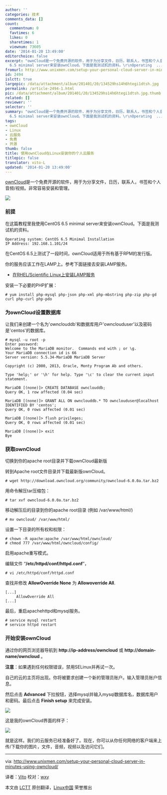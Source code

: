 ```yaml
---
author: ''
categories: 技术
comments_data: []
count:
  commentnum: 0
  favtimes: 6
  likes: 0
  sharetimes: 1
  viewnum: 73605
date: '2014-01-20 13:49:00'
editorchoice: false
excerpt: "ownCloud是一个免费开源的软件，用于为分享文件，日历，联系人，书签和个人音频/视频。非常容易安装和管理。\r\n\r\n前提\r\n在这篇教程里我使用CentOS
  6.5 minimal server来安装ownCloud。下面是我测试机的资料。\r\nOperating  ..."
fromurl: http://www.unixmen.com/setup-your-personal-cloud-server-in-minutes-using-owncloud/
id: 2494
islctt: true
largepic: /data/attachment/album/201401/20/134529hs14h6htegi1dtsh.jpg
permalink: /article-2494-1.html
pic: /data/attachment/album/201401/20/134529hs14h6htegi1dtsh.jpg.thumb.jpg
related: []
reviewer: ''
selector: ''
summary: "ownCloud是一个免费开源的软件，用于为分享文件，日历，联系人，书签和个人音频/视频。非常容易安装和管理。\r\n\r\n前提\r\n在这篇教程里我使用CentOS
  6.5 minimal server来安装ownCloud。下面是我测试机的资料。\r\nOperating  ..."
tags:
- ownCloud
- Linux
- 云服务
- 免费
- 开源
thumb: false
title: 使用ownCloud在Linux安装你的个人云服务
titlepic: false
translator: vito-L
updated: '2014-01-20 13:49:00'
---
```


[ownCloud](https://owncloud.org/)是一个免费开源的软件，用于为分享文件，日历，联系人，书签和个人音频/视频。非常容易安装和管理。


![](/data/attachment/album/201401/20/134529hs14h6htegi1dtsh.jpg)


### 前提


在这篇教程里我使用CentOS 6.5 minimal server来安装ownCloud。下面是我测试机的资料。



```
Operating system: CentOS 6.5 Minimal Installation
IP Address: 192.168.1.101/24

```

在CentOS 6.5上测试了一段时间，ownCloud适用于所有基于RPM的发行版。


你的服务应该工作在LAMP上。参考下面链接去安装LAMP服务。


* [在RHEL/Scientific Linux上安装LAMP服务](http://www.unixmen.com/install-lamp-apache-with-mariadb-and-php-on-centosrhelscientific-linux-6/)


安装一下必要的PHP扩展：



```
# yum install php-mysql php-json php-xml php-mbstring php-zip php-gd curl php-curl php-pdo

```

### 为ownCloud设置数据库


让我们来创建一个名为'ownclouddb'和数据库用户'ownclouduser'以及密码是'centos'的数据库。



```
# mysql -u root -p
Enter password: 
Welcome to the MariaDB monitor.  Commands end with ; or \g.
Your MariaDB connection id is 66
Server version: 5.5.34-MariaDB MariaDB Server

Copyright (c) 2000, 2013, Oracle, Monty Program Ab and others.

Type 'help;' or '\h' for help. Type '\c' to clear the current input statement.

MariaDB [(none)]> CREATE DATABASE ownclouddb;
Query OK, 1 row affected (0.04 sec)

MariaDB [(none)]> GRANT ALL ON ownclouddb.* TO ownclouduser@localhost IDENTIFIED BY 'centos';
Query OK, 0 rows affected (0.01 sec)

MariaDB [(none)]> flush privileges;
Query OK, 0 rows affected (0.01 sec)

MariaDB [(none)]> exit
Bye

```

### 获取ownCloud


切换到你的apache root目录并下载ownCloud最新版


转到Apache root文件目录并下载最新版ownCloud。



```
# wget http://download.owncloud.org/community/owncloud-6.0.0a.tar.bz2

```

用命令解压tar压缩包：



```
# tar xvf owncloud-6.0.0a.tar.bz2

```

移动解压后的目录到你的apache root目录 (例如 /var/www/html/)



```
# mv owncloud/ /var/www/html/

```

设置一下目录的所有权和权限：



```
# chown -R apache:apache /var/www/html/owncloud/
# chmod 777 /var/www/html/owncloud/config/

```

启用apache重写模式。


编辑文件 “**/etc/httpd/conf/httpd.conf**”，



```
# vi /etc/httpd/conf/httpd.conf

```

查找并修改 **AllowOverride None** 为 **Allowoverride All**.



```
[...]
     AllowOverride All
[...]

```

最后，重启apachehttpd和mysql服务。



```
# service mysql restart
# service httpd restart

```

### 开始安装ownCloud


通过你的网页浏览器导航到 **http://ip-address/owncloud** 或 **http://domain-name/owncloud** 。


**注意**：如果遇到任何权限错误，禁用SELinux并再试一次。


自己的云的主页将出现。你将被要求创建一个新的管理员账户。输入管理员账户信息。


然后点击 **Advanced** 下拉按钮，选择mysql并输入mysql数据库名，数据库用户和密码。最后点击 **Finish setup** 来完成安装。


![](/data/attachment/album/201401/20/134543b22bmffbm2z2fb23.jpg)


这是我的ownCloud界面的样子：


![](/data/attachment/album/201401/20/1345452z04zu1022pu4f6p.jpg)


就是这样。我们的云服务已经准备好了。现在，你可以从你任何网络的客户端来上传/下载你的图片，文件，音频，视频以及访问它们。




---


via: <http://www.unixmen.com/setup-your-personal-cloud-server-in-minutes-using-owncloud/>


译者：[Vito](https://github.com/vito-L) 校对：[wxy](https://github.com/wxy)


本文由 [LCTT](https://github.com/LCTT/TranslateProject) 原创翻译，[Linux中国](http://linux.cn/) 荣誉推出